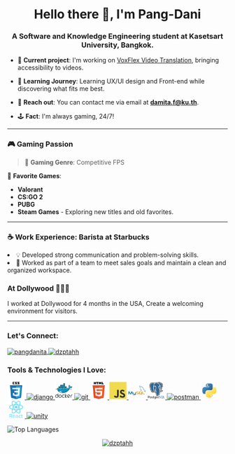 <h1 align="center">Hello there 🦖, I'm Pang-Dani</h1>
<h3 align="center">A Software and Knowledge Engineering student at Kasetsart University, Bangkok.</h3>


- 🔧 **Current project**: I'm working on [VoxFlex Video Translation](https://github.com/VoxFlex), bringing accessibility to videos.
  
- 🎯 **Learning Journey**: Learning UX/UI design and Front-end while discovering what fits me best.
- 💬 **Reach out**: You can contact me via email at **damita.f@ku.th**.

- 🕹️ **Fact**: I'm always gaming, 24/7!
---
<h3 align="left">🎮 Gaming Passion</h3>
<p align="left">
  
  >🚀 <b>Gaming Genre</b>: Competitive FPS  
  
  🦁 <b>Favorite Games</b>:
  <ul>
    <li><b>Valorant</b> </li>
    <li><b>CS:GO 2</b> </li>
    <li><b>PUBG</b> </li>
    <li><b>Steam Games</b> - Exploring new titles and old favorites.</li>
  </ul>
</p>

---

<h3 align="left">☕ Work Experience: Barista at Starbucks</h3> </li> <li>💡 Developed strong communication and problem-solving skills.</li> <li>🤝 Worked as part of a team to meet sales goals and maintain a clean and organized workspace.</li> </ul> </p>
<h3 align="left"> At Dollywood 🧙🏻‍♂️</h3> <p align="left"> I worked at Dollywood for 4 months in the USA, Create a welcoming environment for visitors.</ul> </p>

---

<h3 align="left">Let's Connect:</h3>
<p align="left">
  <a href="https://fb.com/pangdanita" target="blank">
    <img align="center" src="https://raw.githubusercontent.com/rahuldkjain/github-profile-readme-generator/master/src/images/icons/Social/facebook.svg" alt="pangdanita" height="30" width="40" />
  </a>
  <a href="https://instagram.com/dzptahh" target="blank">
    <img align="center" src="https://raw.githubusercontent.com/rahuldkjain/github-profile-readme-generator/master/src/images/icons/Social/instagram.svg" alt="dzptahh" height="30" width="40" />
  </a>
</p>

<h3 align="left">Tools & Technologies I Love:</h3>
<p align="left">
  <a href="https://www.w3schools.com/css/" target="_blank" rel="noreferrer">
    <img src="https://raw.githubusercontent.com/devicons/devicon/master/icons/css3/css3-original-wordmark.svg" alt="css3" width="40" height="40" />
  </a>
  <a href="https://www.djangoproject.com/" target="_blank" rel="noreferrer">
    <img src="https://cdn.worldvectorlogo.com/logos/django.svg" alt="django" width="40" height="40" />
  </a>
  <a href="https://www.docker.com/" target="_blank" rel="noreferrer">
    <img src="https://raw.githubusercontent.com/devicons/devicon/master/icons/docker/docker-original-wordmark.svg" alt="docker" width="40" height="40" />
  </a>
  <a href="https://git-scm.com/" target="_blank" rel="noreferrer">
    <img src="https://www.vectorlogo.zone/logos/git-scm/git-scm-icon.svg" alt="git" width="40" height="40" />
  </a>
  <a href="https://www.w3.org/html/" target="_blank" rel="noreferrer">
    <img src="https://raw.githubusercontent.com/devicons/devicon/master/icons/html5/html5-original-wordmark.svg" alt="html5" width="40" height="40" />
  </a>
  <a href="https://developer.mozilla.org/en-US/docs/Web/JavaScript" target="_blank" rel="noreferrer">
    <img src="https://raw.githubusercontent.com/devicons/devicon/master/icons/javascript/javascript-original.svg" alt="javascript" width="40" height="40" />
  </a>
  <a href="https://www.mysql.com/" target="_blank" rel="noreferrer">
    <img src="https://raw.githubusercontent.com/devicons/devicon/master/icons/mysql/mysql-original-wordmark.svg" alt="mysql" width="40" height="40" />
  </a>
  <a href="https://www.postgresql.org" target="_blank" rel="noreferrer">
    <img src="https://raw.githubusercontent.com/devicons/devicon/master/icons/postgresql/postgresql-original-wordmark.svg" alt="postgresql" width="40" height="40" />
  </a>
  <a href="https://postman.com" target="_blank" rel="noreferrer">
    <img src="https://www.vectorlogo.zone/logos/getpostman/getpostman-icon.svg" alt="postman" width="40" height="40" />
  </a>
  <a href="https://www.python.org" target="_blank" rel="noreferrer">
    <img src="https://raw.githubusercontent.com/devicons/devicon/master/icons/python/python-original.svg" alt="python" width="40" height="40" />
  </a>
  <a href="https://reactjs.org/" target="_blank" rel="noreferrer">
    <img src="https://raw.githubusercontent.com/devicons/devicon/master/icons/react/react-original-wordmark.svg" alt="react" width="40" height="40" />
  </a>
  <a href="https://unity.com/" target="_blank" rel="noreferrer">
    <img src="https://www.vectorlogo.zone/logos/unity3d/unity3d-icon.svg" alt="unity" width="40" height="40" />
  </a>
</p>

![Top Languages](https://github-readme-stats.vercel.app/api/top-langs/?username=dzptahh&layout=compact&hide_title=true&langs_count=10)

<p align="center">
  <a href="https://github.com/ryo-ma/github-profile-trophy">
    <img src="https://github-profile-trophy.vercel.app/?username=dzptahh" alt="dzptahh" />
  </a>
</p>
